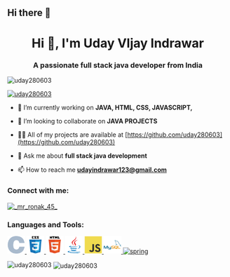 ## Hi there 👋

<h1 align="center">Hi 👋, I'm Uday VIjay Indrawar</h1>
<h3 align="center">A passionate full stack java developer from India</h3>

<p align="left"> <img src="https://komarev.com/ghpvc/?username=uday280603&label=Profile%20views&color=0e75b6&style=flat" alt="uday280603" /> </p>

<p align="left"> <a href="https://github.com/ryo-ma/github-profile-trophy"><img src="https://github-profile-trophy.vercel.app/?username=uday280603" alt="uday280603" /></a> </p>

- 🔭 I’m currently working on **JAVA, HTML, CSS, JAVASCRIPT,**

- 👯 I’m looking to collaborate on **JAVA PROJECTS**

- 👨‍💻 All of my projects are available at [https://github.com/uday280603](https://github.com/uday280603)

- 💬 Ask me about **full stack java development**

- 📫 How to reach me **udayindrawar123@gmail.com**

<h3 align="left">Connect with me:</h3>
<p align="left">
<a href="https://instagram.com/_mr_ronak_45_" target="blank"><img align="center" src="https://raw.githubusercontent.com/rahuldkjain/github-profile-readme-generator/master/src/images/icons/Social/instagram.svg" alt="_mr_ronak_45_" height="30" width="40" /></a>
</p>

<h3 align="left">Languages and Tools:</h3>
<p align="left"> <a href="https://www.cprogramming.com/" target="_blank" rel="noreferrer"> <img src="https://raw.githubusercontent.com/devicons/devicon/master/icons/c/c-original.svg" alt="c" width="40" height="40"/> </a> <a href="https://www.w3schools.com/css/" target="_blank" rel="noreferrer"> <img src="https://raw.githubusercontent.com/devicons/devicon/master/icons/css3/css3-original-wordmark.svg" alt="css3" width="40" height="40"/> </a> <a href="https://www.w3.org/html/" target="_blank" rel="noreferrer"> <img src="https://raw.githubusercontent.com/devicons/devicon/master/icons/html5/html5-original-wordmark.svg" alt="html5" width="40" height="40"/> </a> <a href="https://www.java.com" target="_blank" rel="noreferrer"> <img src="https://raw.githubusercontent.com/devicons/devicon/master/icons/java/java-original.svg" alt="java" width="40" height="40"/> </a> <a href="https://developer.mozilla.org/en-US/docs/Web/JavaScript" target="_blank" rel="noreferrer"> <img src="https://raw.githubusercontent.com/devicons/devicon/master/icons/javascript/javascript-original.svg" alt="javascript" width="40" height="40"/> </a> <a href="https://www.mysql.com/" target="_blank" rel="noreferrer"> <img src="https://raw.githubusercontent.com/devicons/devicon/master/icons/mysql/mysql-original-wordmark.svg" alt="mysql" width="40" height="40"/> </a> <a href="https://spring.io/" target="_blank" rel="noreferrer"> <img src="https://www.vectorlogo.zone/logos/springio/springio-icon.svg" alt="spring" width="40" height="40"/> </a> </p>

<p><img align="left" src="https://github-readme-stats.vercel.app/api/top-langs?username=uday280603&show_icons=true&locale=en&layout=compact" alt="uday280603" /></p>

<p>&nbsp;<img align="center" src="https://github-readme-stats.vercel.app/api?username=uday280603&show_icons=true&locale=en" alt="uday280603" /></p>

